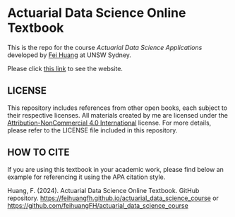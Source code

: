 Actuarial Data Science Online Textbook
===========

This is the repo for the course *Actuarial Data Science Applications* developed by
[Fei Huang](https://www.unsw.edu.au/staff/fei-huang) at UNSW Sydney.

Please click [this link](https://feihuangfh.github.io/actuarial_data_science_course)
to see the website.


LICENSE
--------

This repository includes references from other open books, each subject to their respective licenses. 
All materials created by me are licensed under the [Attribution-NonCommercial 4.0 International](https://creativecommons.org/licenses/by-nc/4.0/legalcode.en)
license. For more details, please refer to the LICENSE file included in this repository.


HOW TO CITE
---------

If you are using this textbook in your academic work, please find below an example for referencing it using the APA citation style.
  
Huang, F. (2024). Actuarial Data Science Online Textbook. GitHub repository. https://feihuangfh.github.io/actuarial_data_science_course or https://github.com/feihuangFH/actuarial_data_science_course 